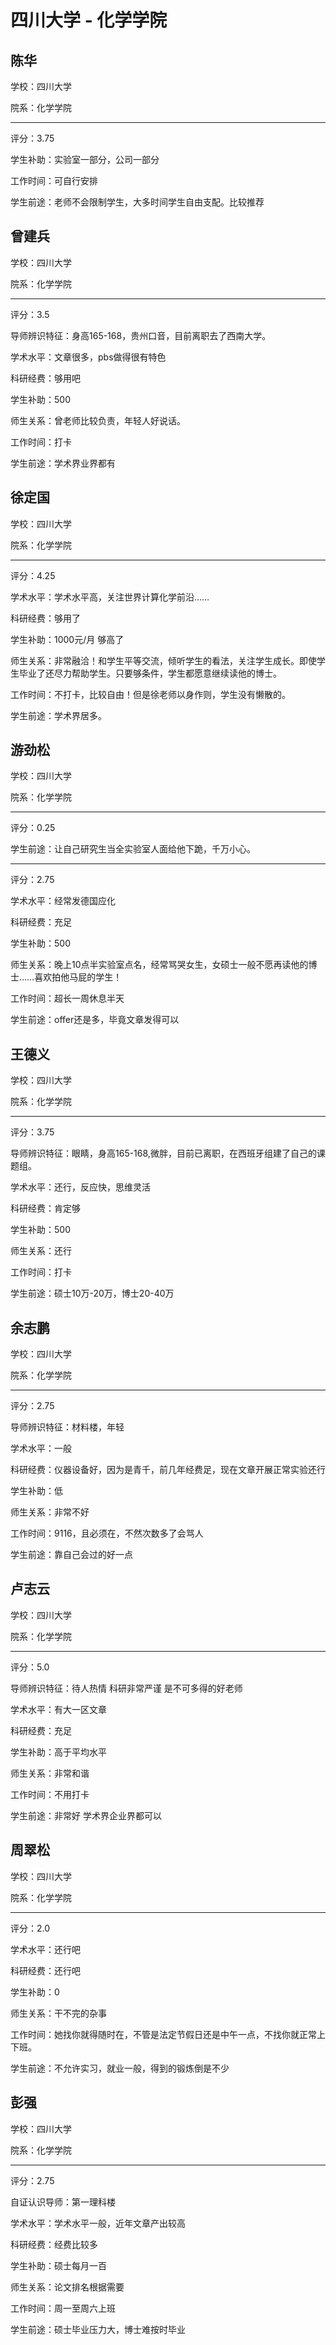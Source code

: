 # 四川大学 - 化学学院

## 陈华

学校：四川大学

院系：化学学院

* * *

评分：3.75

学生补助：实验室一部分，公司一部分

工作时间：可自行安排

学生前途：老师不会限制学生，大多时间学生自由支配。比较推荐

## 曾建兵

学校：四川大学

院系：化学学院

* * *

评分：3.5

导师辨识特征：身高165-168，贵州口音，目前离职去了西南大学。

学术水平：文章很多，pbs做得很有特色

科研经费：够用吧

学生补助：500

师生关系：曾老师比较负责，年轻人好说话。

工作时间：打卡

学生前途：学术界业界都有

## 徐定国

学校：四川大学

院系：化学学院

* * *

评分：4.25

学术水平：学术水平高，关注世界计算化学前沿……

科研经费：够用了

学生补助：1000元/月 够高了

师生关系：非常融洽！和学生平等交流，倾听学生的看法，关注学生成长。即使学生毕业了还尽力帮助学生。只要够条件，学生都愿意继续读他的博士。

工作时间：不打卡，比较自由！但是徐老师以身作则，学生没有懒散的。

学生前途：学术界居多。

## 游劲松

学校：四川大学

院系：化学学院

* * *

评分：0.25

学生前途：让自己研究生当全实验室人面给他下跪，千万小心。

* * *

评分：2.75

学术水平：经常发德国应化

科研经费：充足

学生补助：500

师生关系：晚上10点半实验室点名，经常骂哭女生，女硕士一般不愿再读他的博士……喜欢拍他马屁的学生！

工作时间：超长一周休息半天

学生前途：offer还是多，毕竟文章发得可以

## 王德义

学校：四川大学

院系：化学学院

* * *

评分：3.75

导师辨识特征：眼睛，身高165-168,微胖，目前已离职，在西班牙组建了自己的课题组。

学术水平：还行，反应快，思维灵活

科研经费：肯定够

学生补助：500

师生关系：还行

工作时间：打卡

学生前途：硕士10万-20万，博士20-40万

## 余志鹏

学校：四川大学

院系：化学学院

* * *

评分：2.75

导师辨识特征：材料楼，年轻

学术水平：一般

科研经费：仪器设备好，因为是青千，前几年经费足，现在文章开展正常实验还行

学生补助：低

师生关系：非常不好

工作时间：9116，且必须在，不然次数多了会骂人

学生前途：靠自己会过的好一点

## 卢志云

学校：四川大学

院系：化学学院

* * *

评分：5.0

导师辨识特征：待人热情 科研非常严谨 是不可多得的好老师

学术水平：有大一区文章

科研经费：充足

学生补助：高于平均水平

师生关系：非常和谐

工作时间：不用打卡

学生前途：非常好 学术界企业界都可以

## 周翠松

学校：四川大学

院系：化学学院

* * *

评分：2.0

学术水平：还行吧

科研经费：还行吧

学生补助：0

师生关系：干不完的杂事

工作时间：她找你就得随时在，不管是法定节假日还是中午一点，不找你就正常上下班。

学生前途：不允许实习，就业一般，得到的锻炼倒是不少

## 彭强

学校：四川大学

院系：化学学院

* * *

评分：2.75

自证认识导师：第一理科楼

学术水平：学术水平一般，近年文章产出较高

科研经费：经费比较多

学生补助：硕士每月一百

师生关系：论文排名根据需要

工作时间：周一至周六上班

学生前途：硕士毕业压力大，博士难按时毕业